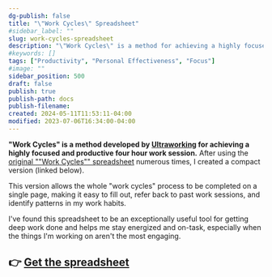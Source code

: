 ```yaml
---
dg-publish: false
title: "\"Work Cycles\" Spreadsheet"
#sidebar_label: ""
slug: work-cycles-spreadsheet
description: "\"Work Cycles\" is a method for achieving a highly focused and productive four hour work session. This spreadsheet is a compact version of the original \"Work Cycles\" spreadsheet developed by Ultraworking, allowing the whole process to be done on a single page."
#keywords: []
tags: ["Productivity", "Personal Effectiveness", "Focus"]
#image: ""
sidebar_position: 500
draft: false
publish: true
publish-path: docs
publish-filename:
created: 2024-05-11T11:53:11-04:00
modified: 2023-07-06T16:34:00-04:00
---
```


**"Work Cycles" is a method developed by [Ultraworking](https://ultraworking.com/) for achieving a highly focused and productive four hour work session.** After using the [original ""Work Cycles"" spreadsheet](https://www.ultraworking.com/resources#:~:text=Work%20Cycles%3A%20Work%20Cycles%20is%20a%20way%20to%20reliably%20have%20a%20highly%20focused%20and%20productive%20four%20hour%20work%20session.%20Included%20here%3A%20a%20spreadsheet%20generator%20that%20will%20make%20a%20copy%20of%20Work%20Cycles%20in%20your%20Google%20Drive%2C%20a%20written%20guide%2C%20and%20a%20video%20on%20how%20to%20use%20Work%20Cycles.) numerous times, I created a compact version (linked below). 

This version allows the whole "work cycles" process to be completed on a single page, making it easy to fill out, refer back to past work sessions, and identify patterns in my work habits.

I've found this spreadsheet to be an exceptionally useful tool for getting deep work done and helps me stay energized and on-task, especially when the things I'm working on aren't the most engaging.

## 👉 [Get the spreadsheet](https://docs.google.com/spreadsheets/d/1YZ7NlhB9mkdQh4doPJ791wlA0eg_DF3e5bKWRQRVtzg/edit?usp=sharing)